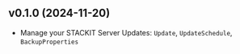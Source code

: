 ## v0.1.0 (2024-11-20)

- Manage your STACKIT Server Updates: `Update`, `UpdateSchedule`, `BackupProperties`
